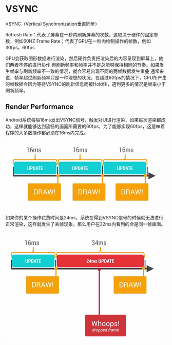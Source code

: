 # VSYNC

VSYNC（Vertical Synchronization垂直同步）

Refresh Rate：代表了屏幕在一秒内刷新屏幕的次数，这取决于硬件的固定参数，例如60HZ
Frame Rate；代表了GPU在一秒内绘制操作的帧数，例如30fps，60fps

GPU会获取图形数据进行渲染，然后硬件负责把渲染后的内容呈现到屏幕上，他们两者不停的进行协作
但刷新频率和帧率并不是总能够保持相同的节奏。如果发生帧率与刷新频率不一致的情况，就会容易出现不同的两帧数据发生重叠
通常来说，帧率超过刷新频率只是一种理想的状况，在超过60fps的情况下，GPU所产生的帧数据会因为等待VSYNC的刷新信息而被Hold住，遇到更多的情况是帧率小于刷新频率。

## Render Performance

Android系统每隔16ms发出VSYNC信号，触发对UI进行渲染，如果每次渲染都成功，这样就能够达到流畅的画面所需要的60fps，为了能够实现60fps，这意味着程序的大多数操作都必须在16ms内完成。

![draw_per_16ms](/img/draw_per_16ms.png)

如果你的某个操作花费时间是24ms，系统在得到VSYNC信号的时候就无法进行正常渲染，这样就发生了丢帧现象。那么用户在32ms内看到的会是同一帧画面。

![vsync_over_draw](/img/vsync_over_draw.png)
